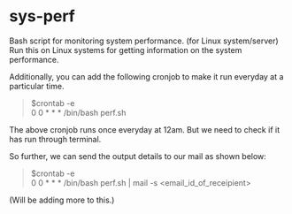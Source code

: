 # sys-perf
Bash script for monitoring system performance. (for Linux system/server)
Run this on Linux systems for getting information on the system performance. 

Additionally, you can add the following cronjob to make it run everyday at a particular time.

>$crontab -e <br/>
>0 0 * * * /bin/bash perf.sh 

The above cronjob runs once everyday at 12am. But we need to check if it has run through terminal. 

So further, we can send the output details to our mail as shown below:

>$crontab -e <br/>
>0 0 * * * /bin/bash perf.sh | mail -s <Mail subject> <email_id_of_receipient>


(Will be adding more to this.)
